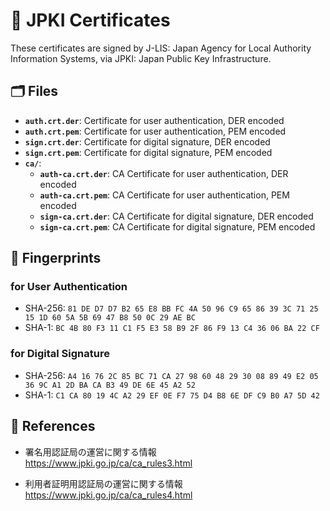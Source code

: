 # 🔐 JPKI Certificates
These certificates are signed by J-LIS: Japan Agency for Local Authority Information Systems, via JPKI: Japan Public Key Infrastructure.

## 🗂 Files
- **`auth.crt.der`**: Certificate for user authentication, DER encoded
- **`auth.crt.pem`**: Certificate for user authentication, PEM encoded
- **`sign.crt.der`**: Certificate for digital signature, DER encoded
- **`sign.crt.pem`**: Certificate for digital signature, PEM encoded
- **`ca/`**:
  - **`auth-ca.crt.der`**: CA Certificate for user authentication, DER encoded
  - **`auth-ca.crt.pem`**: CA Certificate for user authentication, PEM encoded
  - **`sign-ca.crt.der`**: CA Certificate for digital signature, DER encoded
  - **`sign-ca.crt.pem`**: CA Certificate for digital signature, PEM encoded

## 🔑 Fingerprints
### for User Authentication
- SHA-256: `81 DE D7 D7 B2 65 E8 BB FC 4A 50 96 C9 65 86 39 3C 71 25 15 1D 60 5A 5B 69 47 B8 50 0C 29 AE BC`
- SHA-1: `BC 4B 80 F3 11 C1 F5 E3 58 B9 2F 86 F9 13 C4 36 06 BA 22 CF`

### for Digital Signature
- SHA-256: `A4 16 76 2C 85 BC 71 CA 27 98 60 48 29 30 08 89 49 E2 05 36 9C A1 2D BA CA B3 49 DE 6E 45 A2 52`
- SHA-1: `C1 CA 80 19 4C A2 29 EF 0E F7 75 D4 B8 6E DF C9 B0 A7 5D 42`

## 🔗 References
- 署名用認証局の運営に関する情報
  https://www.jpki.go.jp/ca/ca_rules3.html

- 利用者証明用認証局の運営に関する情報
  https://www.jpki.go.jp/ca/ca_rules4.html
